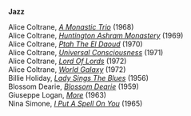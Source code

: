 **Jazz**

Alice Coltrane, <a href="tidal://album/35655609" target="_blank">*A Monastic Trio*</a> (1968)  
Alice Coltrane, <a href="tidal://album/4045933" target="_blank">*Huntington Ashram Monastery*</a> (1969)  
Alice Coltrane, <a href="tidal://album/35655262" target="_blank">*Ptah The El Daoud*</a> (1970)  
Alice Coltrane, <a href="tidal://album/569847" target="_blank">*Universal Consciousness*</a> (1971)  
Alice Coltrane, <a href="tidal://album/4038150" target="_blank">*Lord Of Lords*</a> (1972)  
Alice Coltrane, <a href="tidal://album/4037730" target="_blank">*World Galaxy*</a> (1972)  
Billie Holiday, <a href="tidal://album/93057537" target="_blank">*Lady Sings The Blues*</a> (1956)  
Blossom Dearie, <a href="tidal://album/77658906" target="_blank">*Blossom Dearie*</a> (1959)  
Giuseppe Logan, <a href="tidal://album/21013203" target="_blank">*More*</a> (1963)  
Nina Simone, <a href="tidal://album/108022684" target="_blank">*I Put A Spell On You*</a> (1965)


